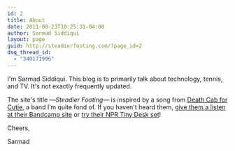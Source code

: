 ```yaml
---
id: 2
title: About
date: 2011-08-23T10:25:31-04:00
author: Sarmad Siddiqui
layout: page
guid: http://steadierfooting.com/?page_id=2
dsq_thread_id:
  - "340171996"
---
```

I'm Sarmad Siddiqui. This blog is to primarily talk about technology, tennis, and TV. It's not exactly frequently updated.


The site's title &mdash;*Steadier Footing*&mdash; is inspired by a song from [Death Cab for Cutie](https://duckduckgo.com/?t=canonical&q=death+cab+for+cutie), a band I’m quite fond of. If you haven't heard them, [give them a listen at their Bandcamp site](https://deathcabforcutie.bandcamp.com/music) or [try their NPR Tiny Desk set](https://www.youtube.com/watch?v=mi6uRT7PxTQ)!

Cheers,

Sarmad